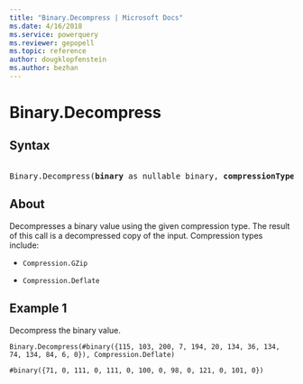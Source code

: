 ```yaml
---
title: "Binary.Decompress | Microsoft Docs"
ms.date: 4/16/2018
ms.service: powerquery
ms.reviewer: gepopell
ms.topic: reference
author: dougklopfenstein
ms.author: bezhan
---
```

# Binary.Decompress

## Syntax

<pre> 
Binary.Decompress(<b>binary</b> as nullable binary, <b>compressionType</b> as number) as nullable binary
</pre>

## About
Decompresses a binary value using the given compression type. The result of this call is a decompressed copy of the input. Compression types include: 

*  `Compression.GZip`

*  `Compression.Deflate`

## Example 1
Decompress the binary value.

```powerquery-m
Binary.Decompress(#binary({115, 103, 200, 7, 194, 20, 134, 36, 134, 74, 134, 84, 6, 0}), Compression.Deflate)
```

`#binary({71, 0, 111, 0, 111, 0, 100, 0, 98, 0, 121, 0, 101, 0})`
  
